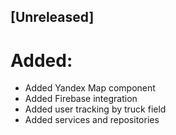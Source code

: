 ## [Unreleased]

# Added:

- Added Yandex Map component
- Added Firebase integration
- Added user tracking by truck field
- Added services and repositories []()
